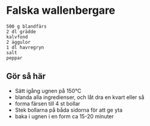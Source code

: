 # Falska wallenbergare
```
500 g blandfärs
2 dl grädde
kalvfond
2 äggulor
1 dl havregryn
salt
peppar
```

## Gör så här
* Sätt igång ugnen på 150°C
* blanda alla ingredienser, och låt dra en kvart eller så
* forma färsen till 4 st bollar
* Stek bollarna på båda sidorna för att ge yta
* baka i ugnen i en form ca 15-20 minuter
